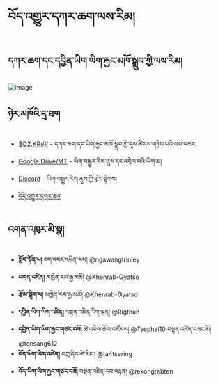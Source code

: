 # བོད་འགྱུར་དཀར་ཆག་ལས་རིམ།

## དཀར་ཆག་དང་དབྱིན་ཡིག་ཡིག་རྐྱང་མཁོ་སྒྲུབ་ཀྱི་ལས་རིམ།
![image](https://user-images.githubusercontent.com/17675331/219353474-f8079425-f2cd-415f-b9fd-1c4d6b9c02c1.png)



## ཉེར་མཁོའི་དྲ་ཐག 
- [🎯Q2.KR##]() - དཀར་ཆག་དང་ཡིག་རྐྱང་མཁོ་སྒྲུབ་ཀྱི་དུས་ཚིགས་གཉིས་པའི་ལས་འཆར།
- [Google Drive/MT](https://drive.google.com/drive/folders/1W9HcH4WJLpszxXrIV6RHQkDJFkJLCxTo) - ཡིག་བསྒྱུར་རིག་ནུས་དང་འབྲེལ་བའི་ཡིག་ཆ།
- [Discord](https://discord.gg/rjxKJDp9) - ཡིག་བསྒྱུར་རིག་ནུས་ཀྱི་གླེང་སྟེགས།
- [བོད་འགྱུར་དཀར་ཆག](https://docs.google.com/spreadsheets/d/14CA5kyoAkty2sHhkMT5ZX05Otm7eSGYAt0zAt59xQwI)

## འགན་འཁུར་མི་སྣ།
- **སློབ་སྟོན་པ།** ངག་དབང་འཕྲིན་ལས། @ngawangtrinley
- **འགན་འཛིན།** མཁྱེན་རབ་རྒྱ་མཚོ། @Khenrab-Gyatso
- **རྩོམ་སྒྲིག་པ།** མཁྱེན་རབ་རྒྱ་མཚོ། @Khenrab-Gyatso
- **དབྱིན་ཡིག་ཡིག་འཛིན།** བསྟན་འཛིན་རིག་ལྡན། @Rigthan
- **དབྱིན་ཡིག་ཡིག་རྐྱང་གཙང་བཟོ།** ཚེ་འཕེལ་ཆོས་འཛོམས། @Tsephel10 བསྟན་འཛིན་བཟང་མོ། @tensang612
- **བོད་ཡིག་ཡིག་འཛིན།** བཀྲ་ཤིས་ཚེ་རིང་། @ta4tsering
- **བོད་ཡིག་ཡིག་རྐྱང་གཙང་བཟོ།** བསྟན་འཛིན་རབ་བརྟན། @rekongrabten
